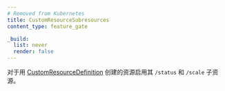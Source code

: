 ```yaml
---
# Removed from Kubernetes
title: CustomResourceSubresources
content_type: feature_gate

_build:
  list: never
  render: false
---
```

<!--
Enable `/status` and `/scale` subresources
on resources created from [CustomResourceDefinition](/docs/concepts/extend-kubernetes/api-extension/custom-resources/).
-->
对于用
[CustomResourceDefinition](/zh-cn/docs/concepts/extend-kubernetes/api-extension/custom-resources/)
创建的资源启用其 `/status` 和 `/scale` 子资源。
